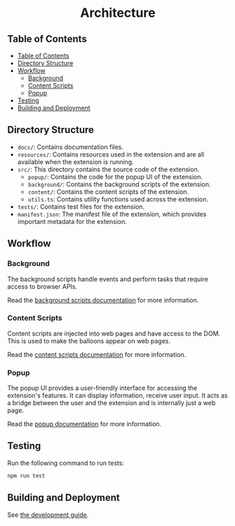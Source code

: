 <h1 align="center">Architecture</h1>

## Table of Contents

<!-- markdownlint-disable link-fragments -->

- [Table of Contents](#table-of-contents)
- [Directory Structure](#directory-structure)
- [Workflow](#workflow)
  - [Background](#background)
  - [Content Scripts](#content-scripts)
  - [Popup](#popup)
- [Testing](#testing)
- [Building and Deployment](#building-and-deployment)

<!-- markdownlint-enable link-fragments -->

## Directory Structure

- `docs/`: Contains documentation files.
- `resources/`: Contains resources used in the extension and are all available when the extension is running.
- `src/`: This directory contains the source code of the extension.
  - `popup/`: Contains the code for the popup UI of the extension.
  - `background/`: Contains the background scripts of the extension.
  - `content/`: Contains the content scripts of the extension.
  - `utils.ts`: Contains utility functions used across the extension.
- `tests/`: Contains test files for the extension.
- `manifest.json`: The manifest file of the extension, which provides important metadata for the extension.

## Workflow

### Background

The background scripts handle events and perform tasks that require access to browser APIs.

Read the [background scripts documentation](./architecture/background.md) for more information.

### Content Scripts

Content scripts are injected into web pages and have access to the DOM. This is used to make the balloons appear on web pages.

Read the [content scripts documentation](./architecture/content-scripts.md) for more information.

### Popup

The popup UI provides a user-friendly interface for accessing the extension's features. It can display information, receive user input. It acts as a bridge between the user and the extension and is internally just a web page.

Read the [popup documentation](./architecture/popup.md) for more information.

## Testing

Run the following command to run tests:

```bash
npm run test
```

## Building and Deployment

See [the development guide](./README.md#development).
